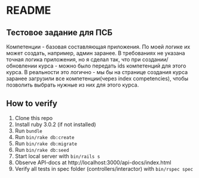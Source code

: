 # README

## Тестовое задание для ПСБ

Компетенции - базовая составляющая приложения. По моей логике их может создать, например, админ заранее. В требованиях не указана точная логика приложения, но я сделал так, что при
создании/обновлении курса - можно было передать ids компетенций для этого курса. В реальности это логично - мы бы на странице создания курса заранее загрузили все компетенции(через index competencies), чтобы позволить выбрать нужные из них для этого курса.

## How to verify

1) Clone this repo
2) Install ruby 3.0.2 (if not installed)
3) Run ```bundle```
4) Run ```bin/rake db:create``` 
5) Run ```bin/rake db:migrate``` 
6) Run ```bin/rake db:seed``` 
7) Start local server with ```bin/rails s``` 
8) Observe API-docs at http://localhost:3000/api-docs/index.html
9) Verify all tests in spec folder (controllers/interactor) with ```bin/rspec spec``` 